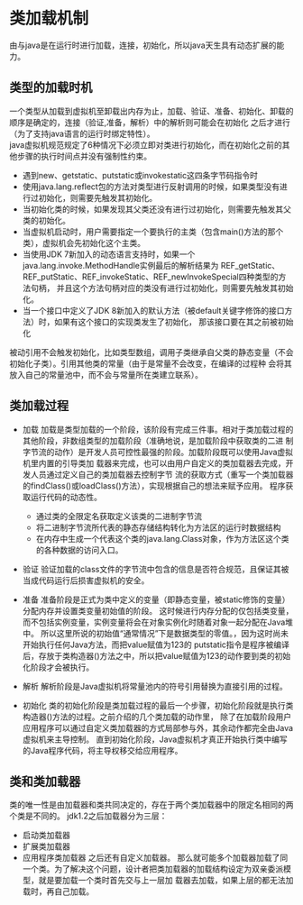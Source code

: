 # 类加载机制
由与java是在运行时进行加载，连接，初始化，所以java天生具有动态扩展的能力。

## 类型的加载时机
  一个类型从加载到虚拟机至卸载出内存为止，加载、验证、准备、初始化、卸载的顺序是确定的，连接（验证,准备，解析）中的解析则可能会在初始化
  之后才进行（为了支持java语言的运行时绑定特性）。   
  java虚拟机规范规定了6种情况下必须立即对类进行初始化，而在初始化之前的其他步骤的执行时间点并没有强制性约束。
  - 遇到new、getstatic、putstatic或invokestatic这四条字节码指令时
  - 使用java.lang.reflect包的方法对类型进行反射调用的时候，如果类型没有进行过初始化，则需要先触发其初始化。
  - 当初始化类的时候，如果发现其父类还没有进行过初始化，则需要先触发其父类的初始化。
  - 当虚拟机启动时，用户需要指定一个要执行的主类（包含main()方法的那个类），虚拟机会先初始化这个主类。
  - 当使用JDK 7新加入的动态语言支持时，如果一个java.lang.invoke.MethodHandle实例最后的解析结果为
    REF_getStatic、REF_putStatic、REF_invokeStatic、REF_newInvokeSpecial四种类型的方法句柄，
    并且这个方法句柄对应的类没有进行过初始化，则需要先触发其初始化。
  - 当一个接口中定义了JDK 8新加入的默认方法（被default关键字修饰的接口方法）时，如果有这个接口的实现类发生了初始化，
    那该接口要在其之前被初始化
 
  被动引用不会触发初始化，比如类型数组，调用子类继承自父类的静态变量（不会初始化子类）。引用其他类的常量（由于是常量不会改变，在编译的过程种
  会将其放入自己的常量池中，而不会与常量所在类建立联系）。
  
## 类加载过程
- 加载
  加载是类型加载的一个阶段，该阶段有完成三件事。相对于类加载过程的其他阶段，非数组类型的加载阶段（准确地说，是加载阶段中获取类的二进
  制字节流的动作）是开发人员可控性最强的阶段。加载阶段既可以使用Java虚拟机里内置的引导类加
  载器来完成，也可以由用户自定义的类加载器去完成，开发人员通过定义自己的类加载器去控制字节
  流的获取方式（重写一个类加载器的findClass()或loadClass()方法），实现根据自己的想法来赋予应用。
  程序获取运行代码的动态性。
  - 通过类的全限定名获取定义该类的二进制字节流
  - 将二进制字节流所代表的静态存储结构转化为方法区的运行时数据结构
  - 在内存中生成一个代表这个类的java.lang.Class对象，作为方法区这个类的各种数据的访问入口。
  
- 验证
  验证加载的class文件的字节流中包含的信息是否符合规范，且保证其被当成代码运行后损害虚拟机的安全。
  
- 准备
  准备阶段是正式为类中定义的变量（即静态变量，被static修饰的变量）分配内存并设置类变量初始值的阶段。
  这时候进行内存分配的仅包括类变量，而不包括实例变量，实例变量将会在对象实例化时随着对象一起分配在Java堆中。
  所以这里所说的初始值“通常情况”下是数据类型的零值。，因为这时尚未开始执行任何Java方法，而把value赋值为123的
  putstatic指令是程序被编译后，存放于类构造器<clinit>()方法之中，所以把value赋值为123的动作要到类的初始化阶段才会被执行。
  
- 解析
  解析阶段是Java虚拟机将常量池内的符号引用替换为直接引用的过程。
  
- 初始化
  类的初始化阶段是类加载过程的最后一个步骤，初始化阶段就是执行类构造器<clinit>()方法的过程。之前介绍的几个类加载的动作里，
  除了在加载阶段用户应用程序可以通过自定义类加载器的方式局部参与外，其余动作都完全由Java虚拟机来主导控制。
  直到初始化阶段，Java虚拟机才真正开始执行类中编写的Java程序代码，将主导权移交给应用程序。


## 类和类加载器
  类的唯一性是由加载器和类共同决定的，存在于两个类加载器中的限定名相同的两个类是不同的。
  jdk1.2之后加载器分为三层：
  - 启动类加载器
  - 扩展类加载器
  - 应用程序类加载器
  之后还有自定义加载器。
  那么就可能多个加载器加载了同一个类。为了解决这个问题，设计者把类加载器的加载结构设定为双亲委派模型，就是要加载一个类时首先交与上一层加
  载器去加载，如果上层的都无法加载时，再自己加载。
  
